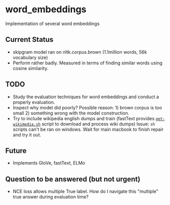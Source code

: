 # word_embeddings
Implementation of several word embeddings

## Current Status
- skipgram model ran on nltk.corpus.brown (1.1million words, 56k vocabulary size)
- Perform rather badly. Measured in terms of finding similar words using cosine similarity. 

## TODO
- Study the evaluation techniques for word embeddings and conduct a properly evaluation.
- Inspect why model did poorly? Possible reason: 1) brown corpus is too small 2) something wrong with the model construction.
- Try to include wikipedia english dumps and train (fastText provides [`get-wikimedia.sh`](https://github.com/facebookresearch/fastText/blob/master/get-wikimedia.sh) script to download and process wiki dumps) 
Issue: `sh` scripts can't be ran on windows. Wait for main macbook to finish repair and try it out.


## Future
- Implements GloVe, fastText, ELMo


## Question to be answered (but not urgent) 
- NCE loss allows multiple True label. How do I navigate this "multiple" true answer during evaluation time?
